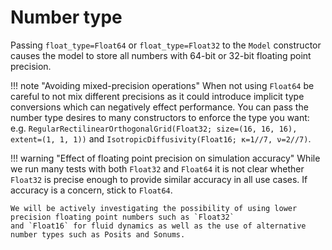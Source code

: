 # Number type

Passing `float_type=Float64` or `float_type=Float32` to the `Model` constructor causes the model to store all numbers
with 64-bit or 32-bit floating point precision.

!!! note "Avoiding mixed-precision operations"
    When not using `Float64` be careful to not mix different precisions as it could introduce implicit type conversions
    which can negatively effect performance. You can pass the number type desires to many constructors to enforce
    the type you want: e.g. `RegularRectilinearOrthogonalGrid(Float32; size=(16, 16, 16), extent=(1, 1, 1))` and
    `IsotropicDiffusivity(Float16; κ=1//7, ν=2//7)`.

!!! warning "Effect of floating point precision on simulation accuracy"
    While we run many tests with both `Float32` and `Float64` it is not clear whether `Float32` is precise enough to
    provide similar accuracy in all use cases. If accuracy is a concern, stick to `Float64`.

    We will be actively investigating the possibility of using lower precision floating point numbers such as `Float32`
    and `Float16` for fluid dynamics as well as the use of alternative number types such as Posits and Sonums.
